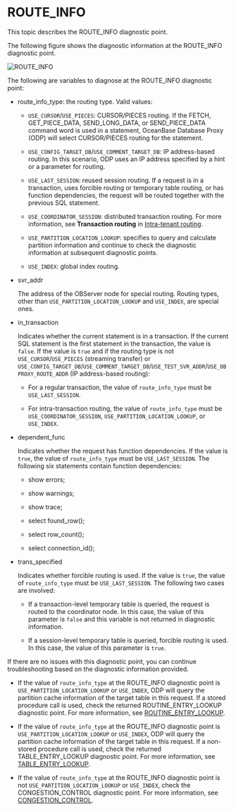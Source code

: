 # ROUTE_INFO

This topic describes the ROUTE_INFO diagnostic point.

The following figure shows the diagnostic information at the ROUTE_INFO diagnostic point.

![ROUTE_INFO](https://obbusiness-private.oss-cn-shanghai.aliyuncs.com/doc/img/odp/V4.2.1/en-US/400.routing-diagnosis/300.route_info-01.png)

The following are variables to diagnose at the ROUTE_INFO diagnostic point:

* route_info_type: the routing type. Valid values:

  * `USE_CURSOR`/`USE_PIECES`: CURSOR/PIECES routing. If the FETCH, GET_PIECE_DATA, SEND_LONG_DATA, or SEND_PIECE_DATA command word is used in a statement, OceanBase Database Proxy (ODP) will select CURSOR/PIECES routing for the statement.

  * `USE_CONFIG_TARGET_DB`/`USE_COMMENT_TARGET_DB`: IP address-based routing. In this scenario, ODP uses an IP address specified by a hint or a parameter for routing.

  * `USE_LAST_SESSION`: reused session routing. If a request is in a transaction, uses forcible routing or temporary table routing, or has function dependencies, the request will be routed together with the previous SQL statement.

  * `USE_COORDINATOR_SESSION`: distributed transaction routing. For more information, see **Transaction routing** in [Intra-tenant routing](../../../600.data-routing/400.intra-tenant-routing.md).

  * `USE_PARTITION_LOCATION_LOOKUP`: specifies to query and calculate partition information and continue to check the diagnostic information at subsequent diagnostic points.

  * `USE_INDEX`: global index routing.

* svr_addr

   The address of the OBServer node for special routing. Routing types, other than `USE_PARTITION_LOCATION_LOOKUP` and `USE_INDEX`, are special ones.

* in_transaction

   Indicates whether the current statement is in a transaction. If the current SQL statement is the first statement in the transaction, the value is `false`. If the value is `true` and if the routing type is not `USE_CURSOR`/`USE_PIECES` (streaming transfer) or `USE_CONFIG_TARGET_DB`/`USE_COMMENT_TARGET_DB`/`USE_TEST_SVR_ADDR`/`USE_OBPROXY_ROUTE_ADDR` (IP address-based routing):

  * For a regular transaction, the value of `route_info_type` must be `USE_LAST_SESSION`.

  * For intra-transaction routing, the value of `route_info_type` must be `USE_COORDINATOR_SESSION`, `USE_PARTITION_LOCATION_LOOKUP`, or `USE_INDEX`.

* dependent_func

   Indicates whether the request has function dependencies. If the value is `true`, the value of `route_info_type` must be `USE_LAST_SESSION`. The following six statements contain function dependencies:

  * show errors;

  * show warnings;

  * show trace;

  * select found_row();

  * select row_count();

  * select connection_id();

* trans_specified

   Indicates whether forcible routing is used. If the value is `true`, the value of `route_info_type` must be `USE_LAST_SESSION`. The following two cases are involved:

  * If a transaction-level temporary table is queried, the request is routed to the coordinator node. In this case, the value of this parameter is `false` and this variable is not returned in diagnostic information.

  * If a session-level temporary table is queried, forcible routing is used. In this case, the value of this parameter is `true`.

If there are no issues with this diagnostic point, you can continue troubleshooting based on the diagnostic information provided.

* If the value of `route_info_type` at the ROUTE_INFO diagnostic point is `USE_PARTITION_LOCATION_LOOKUP` or `USE_INDEX`, ODP will query the partition cache information of the target table in this request. If a stored procedure call is used, check the returned ROUTINE_ENTRY_LOOKUP diagnostic point. For more information, see [ROUTINE_ENTRY_LOOKUP](410.routing-entry-lookup.md).

* If the value of `route_info_type` at the ROUTE_INFO diagnostic point is `USE_PARTITION_LOCATION_LOOKUP` or `USE_INDEX`, ODP will query the partition cache information of the target table in this request. If a non-stored procedure call is used, check the returned TABLE_ENTRY_LOOKUP diagnostic point. For more information, see [TABLE_ENTRY_LOOKUP](420.table-entry-lookup.md).

* If the value of `route_info_type` at the ROUTE_INFO diagnostic point is not `USE_PARTITION_LOCATION_LOOKUP` or `USE_INDEX`, check the CONGESTION_CONTROL diagnostic point. For more information, see [CONGESTION_CONTROL](600.congestion-control.md).
